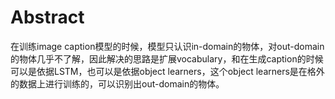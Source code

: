 # Abstract

在训练image caption模型的时候，模型只认识in-domain的物体，对out-domain的物体几乎不了解，因此解决的思路是扩展vocabulary，和在生成caption的时候可以是依据LSTM，也可以是依据object learners，这个object learners是在格外的数据上进行训练的，可以识别出out-domain的物体。

